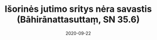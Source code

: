 ---
layout: page
title: 'Išorinės jutimo sritys nėra savastis (Bāhirānattasuttaṃ, SN 35.6)'
category: susijusios suttos
index: 
     - Nesavastingumas (anattā)
sortIndex: 35006
date: 2020-09-22
tags: 
     - Nesavastingumas (anattā)
suttacentral: sn35.6
---